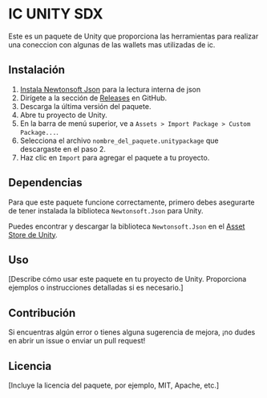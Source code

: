 # IC UNITY SDX

Este es un paquete de Unity que proporciona las herramientas para realizar una coneccion con algunas de las wallets mas utilizadas de ic.

## Instalación

1. [Instala Newtonsoft Json](../docs/InstalarNewtonsoftJson.md) para la lectura interna de json
2. Dirígete a la sección de [Releases](https://github.com/idarkstudio/IC-Unity-SDK/releases/tag/0.0.1) en GitHub.
3. Descarga la última versión del paquete.
4. Abre tu proyecto de Unity.
5. En la barra de menú superior, ve a `Assets > Import Package > Custom Package...`.
6. Selecciona el archivo `nombre_del_paquete.unitypackage` que descargaste en el paso 2.
7. Haz clic en `Import` para agregar el paquete a tu proyecto.

## Dependencias

Para que este paquete funcione correctamente, primero debes asegurarte de tener instalada la biblioteca `Newtonsoft.Json` para Unity.

Puedes encontrar y descargar la biblioteca `Newtonsoft.Json` en el [Asset Store de Unity](https://assetstore.unity.com/packages/tools/input-management/json-net-for-unity-11347).

## Uso

[Describe cómo usar este paquete en tu proyecto de Unity. Proporciona ejemplos o instrucciones detalladas si es necesario.]

## Contribución

Si encuentras algún error o tienes alguna sugerencia de mejora, ¡no dudes en abrir un issue o enviar un pull request!

## Licencia

[Incluye la licencia del paquete, por ejemplo, MIT, Apache, etc.]

